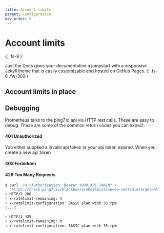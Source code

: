 ```yaml
---
title: Account limits
parent: Configuration
nav_order: 5
---
```


# Account limits
{: .fs-9 }

Just the Docs gives your documentation a jumpstart with a responsive Jekyll theme that is easily customizable and hosted on GitHub Pages.
{: .fs-6 .fw-300 }

## Account limits in place

## Debugging

Prometheus talks to the ping7.io api via HTTP rest calls. These are easy
to debug. These are some of the common return codes you can expect.

#### 401 Unauthorized

You either supplied a invalid api token or your api token expired. When you
create a new api token

#### 403 Forbidden

#### 429 Too Many Requests

```bash
$ curl -vH "Authorization: Bearer YOUR_API_TOKEN" \
  "https://check.ping7.io/blackbox/probe?location=eu-central&target=https//ping7.io&module=http_2xx"
< HTTP/2 200
< x-ratelimit-remaining: 4
< x-ratelimit-configuration: BASIC plan with 30 rpm
[...]
```

```bash
< HTTP/2 429
< x-ratelimit-remaining: 0
< x-ratelimit-configuration: BASIC plan with 30 rpm
```
